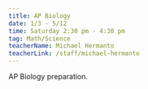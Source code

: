 ```yaml
---
title: AP Biology
date: 1/3 - 5/12
time: Saturday 2:30 pm - 4:30 pm
tag: Math/Science
teacherName: Michael Hermanto
teacherLink: /staff/michael-hermanto
---
```


AP Biology preparation.
